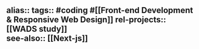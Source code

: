 alias::
tags:: #coding #[[Front-end Development & Responsive Web Design]] 
rel-projects:: [[WADS study]]  
see-also:: [[Next-js]]
-